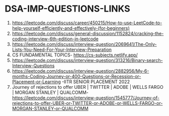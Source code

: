 # DSA-IMP-QUESTIONS-LINKS

1. https://leetcode.com/discuss/career/450215/How-to-use-LeetCode-to-help-yourself-efficiently-and-effectively-(for-beginners)
2. https://leetcode.com/discuss/general-discussion/1152824/cracking-the-coding-interview-6th-edition-in-leetcode
3. https://leetcode.com/discuss/interview-question/2069641/The-Only-Lists-You-Need-For-Your-Interview-Preparation
4. CS FUNDAMENTAL TOPICS-  https://cs-subjects.netlify.app/
5. https://leetcode.com/discuss/interview-question/313216/Binary-search-Interview-Questions
6. https://leetcode.com/discuss/interview-question/2882956/My-6-months-Coding-Journey-or-400-Questions-or-Recession-or-Placement-or-Learning -IITR SENIOR PLACEMENT 2022
7. Journey of rejections to offer UBER | TWITTER | ADOBE | WELLS FARGO | MORGAN STANLEY | QUALCOMM- https://leetcode.com/discuss/interview-question/1545777/Journey-of-rejections-to-offer-UBER-or-TWITTER-or-ADOBE-or-WELLS-FARGO-or-MORGAN-STANLEY-or-QUALCOMM
